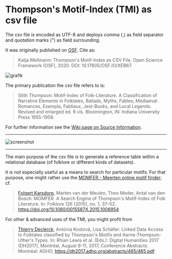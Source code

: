 # Thompson's Motif-Index (TMI) as csv file

The csv file is encoded as UTF-8 and deploys comma (,) as field separator and quotation marks (") as field surrounding.

It was originally published on [OSF](https://osf.io/xeb67/). Cite as:

 > Katja Mellmann: Thompson's Motif-Index as CSV File. Open Science Framework (OSF), 2020. DOI: 10.17605/OSF.IO/XEB67.

![[grafik](https://github.com/KatjaMellmann/TMI_as_CSV/assets/85835484/c08ba886-8520-4cd4-9ddf-45818abb23eb)](https://creativecommons.org/licenses/by-nc/4.0/)

The primary publication the csv file refers to is:

 > Stith Thompson: Motif-Index of Folk-Literature. A Classification of Narrative Elements in Folktales, Ballads, Myths, Fables, Mediaeval Romances, Exempla, Fabliaux, Jest-Books, and Local Legends. Revised and enlarged ed. 6 vls. Bloomington, IN: Indiana University Press 1955-1958.

For further information see the [Wiki page on Source Information](https://github.com/KatjaMellmann/TMIasCSV/wiki/Source-Information).

--------------------
![screenshot](https://github.com/KatjaMellmann/TMIasCSV/blob/screenshots/screenshots/TMI_screenshot_00.jpg)

--------------------
The main purpose of the csv file is to generate a reference table within a relational database (of folklore or different kinds of datasets).

It is not especially useful as a means to search for particular motifs. For that purpose, one might rather use the [MOMFER - Meerten online motif finder](http://www.momfer.ml); cf.

 > [Folgert Karsdorp](https://github.com/fbkarsdorp), Marten van der Meulen, Theo Meder, Antal van den Bosch: MOMFER. A Search Engine of Thompson's Motif-Index of Folk Literature. In: Folklore 126 (2015), no. 1, 37–52. https://doi.org/10.1080/0015587X.2015.1006954 

For other & advanced uses of the TMI, you might profit from

 > [Thierry Declerck](https://github.com/MixalhsB), Antónia Kostová, Lisa Schäfer: Linked Data Access to Folktales classified by Thompson's Motifs and Aarne-Thompson-Uther's Types. In: Rhian Lewis et al. (Eds.): Digital Humanities 2017 (DH2017), Montréal, August 8-11, 2017, Conference Abstracts. Montréal: ADHO, https://dh2017.adho.org/abstracts/465/465.pdf 

